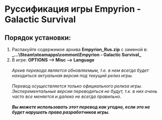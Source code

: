 # Руссификация игры Empyrion - Galactic Survival
## Порядок установки:
1.  Распакуйте содержимое архива **Empyrion_Rus.zip** с заменой в: </br>
**_...\Steam\steamapps\common\Empyrion - Galactic Survival\_**
2.  В игре: **OPTIONS —> Misc —> Language**
</br></br>
_Архив перевода является обновляемым, т.е. в нем всегда будет находиться актуальная версия под текущий релиз игры._
</br></br>
_Перевод осуществляется только официального релиза игры. Эксперементальные версии переводиться не будут, т.к. в них очень часто все меняется и далеко не всегда правильно._
</br></br>
**_Вы можете использовать этот перевод как угодно, если это не будет нарушать права разработчиков игры._**
